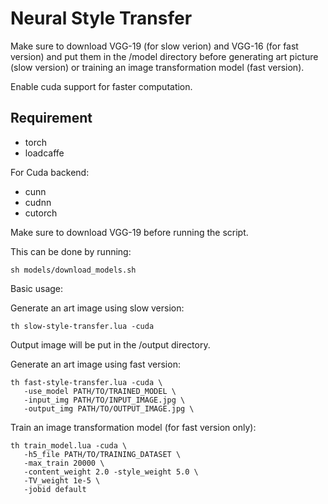 # Neural Style Transfer

Make sure to download VGG-19 (for slow verion) and VGG-16 (for fast version) and put them in the /model directory
before generating art picture (slow version) or training an image transformation model (fast version).

Enable cuda support for faster computation.

## Requirement

- torch
- loadcaffe

For Cuda backend:

- cunn
- cudnn
- cutorch

Make sure to download VGG-19 before running the script.

This can be done by running:

```{bash}
sh models/download_models.sh
```

Basic usage:

Generate an art image using slow version:

    th slow-style-transfer.lua -cuda 
 
  Output image will be put in the /output directory.
  
Generate an art image using fast version:

    th fast-style-transfer.lua -cuda \
       -use_model PATH/TO/TRAINED_MODEL \ 
       -input_img PATH/TO/INPUT_IMAGE.jpg \
       -output_img PATH/TO/OUTPUT_IMAGE.jpg \
  
Train an image transformation model (for fast version only):

    th train_model.lua -cuda \ 
       -h5_file PATH/TO/TRAINING_DATASET \
       -max_train 20000 \
       -content_weight 2.0 -style_weight 5.0 \ 
       -TV_weight 1e-5 \
       -jobid default 
